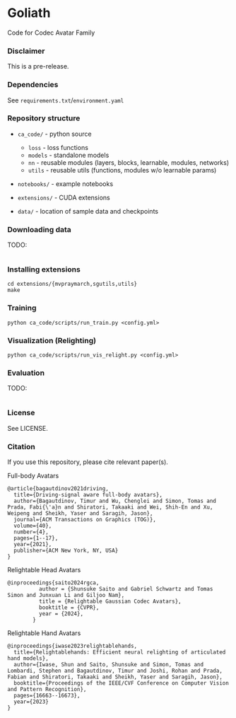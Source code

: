 # Goliath

Code for Codec Avatar Family

### Disclaimer

This is a pre-release.

### Dependencies

See `requirements.txt`/`environment.yaml`

### Repository structure

- `ca_code/` - python source
    * `loss` - loss functions
    * `models` - standalone models
    * `nn` - reusable modules (layers, blocks, learnable, modules, networks)
    * `utils` - reusable utils (functions, modules w/o learnable params)

- `notebooks/` - example notebooks
- `extensions/` - CUDA extensions
- `data/` - location of sample data and checkpoints


### Downloading data

TODO:

```

```

### Installing extensions


```
cd extensions/{mvpraymarch,sgutils,utils}
make
```

### Training

```
python ca_code/scripts/run_train.py <config.yml>
```

### Visualization (Relighting)

```
python ca_code/scripts/run_vis_relight.py <config.yml>
```

### Evaluation

TODO:

```

```



### License

See LICENSE.


### Citation

If you use this repository, please cite relevant paper(s).

Full-body Avatars
```
@article{bagautdinov2021driving,
  title={Driving-signal aware full-body avatars},
  author={Bagautdinov, Timur and Wu, Chenglei and Simon, Tomas and Prada, Fabi{\'a}n and Shiratori, Takaaki and Wei, Shih-En and Xu, Weipeng and Sheikh, Yaser and Saragih, Jason},
  journal={ACM Transactions on Graphics (TOG)},
  volume={40},
  number={4},
  pages={1--17},
  year={2021},
  publisher={ACM New York, NY, USA}
}
```

Relightable Head Avatars
```
@inproceedings{saito2024rgca,
          author = {Shunsuke Saito and Gabriel Schwartz and Tomas Simon and Junxuan Li and Giljoo Nam},
          title = {Relightable Gaussian Codec Avatars},
          booktitle = {CVPR},
          year = {2024},
        }
```

Relightable Hand Avatars
```
@inproceedings{iwase2023relightablehands,
  title={Relightablehands: Efficient neural relighting of articulated hand models},
  author={Iwase, Shun and Saito, Shunsuke and Simon, Tomas and Lombardi, Stephen and Bagautdinov, Timur and Joshi, Rohan and Prada, Fabian and Shiratori, Takaaki and Sheikh, Yaser and Saragih, Jason},
  booktitle={Proceedings of the IEEE/CVF Conference on Computer Vision and Pattern Recognition},
  pages={16663--16673},
  year={2023}
}
```

